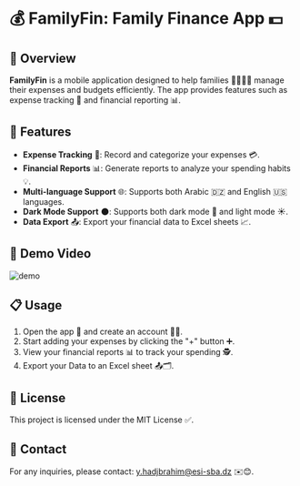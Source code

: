# 💰 FamilyFin: Family Finance App 💵

##  🌟 Overview

**FamilyFin** is a mobile application designed to help families 👨‍👩‍👧‍👦 manage their expenses and budgets efficiently. The app provides features such as expense tracking 📝 and financial reporting 📊.
## 🚀 Features


- **Expense Tracking** 📝: Record and categorize your expenses 💳.
- **Financial Reports** 📊: Generate reports to analyze your spending habits 💡.
- **Multi-language Support** 🌐: Supports both Arabic 🇩🇿 and English 🇺🇸 languages.
- **Dark Mode Support** 🌑: Supports both dark mode 🌙 and light mode ☀️.
- **Data Export** 📤: Export your financial data to Excel sheets 📈.

## 🎥 Demo Video

![demo](./output.gif)

## 📋  Usage

1. Open the app 📱 and create an account 🙋‍♂️.
2. Start adding your expenses by clicking the "+" button ➕.
3. View your financial reports 📊 to track your spending 🕵️.
4. Export your Data to an Excel sheet 📤🗂.



## 📜 License

This project is licensed under the MIT License ✅.


## 📧 Contact

For any inquiries, please contact: y.hadjbrahim@esi-sba.dz ✉️😊.
